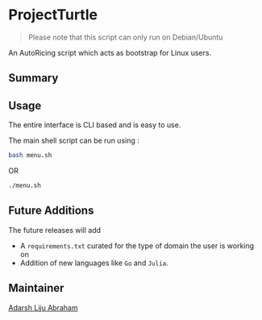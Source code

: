 # ProjectTurtle

> Please note that this script can only run on Debian/Ubuntu

An AutoRicing script which acts as bootstrap for Linux users.
<!-- blah blah -->
## Summary
<!-- 
blah blah -->
## Usage

The entire interface is CLI based and is easy to use.

The main shell script can be run using :

```sh 
bash menu.sh
```

OR 

```sh
./menu.sh
```
## Future Additions

The future releases will add
- A `requirements.txt` curated for the type of domain the user is working on
- Addition of new languages like `Go` and `Julia`.

## Maintainer

[Adarsh Liju Abraham](https://github.com/Adarsh-Liju)